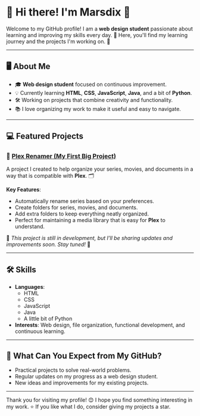 # 🌟 Hi there! I'm Marsdix 👋

Welcome to my GitHub profile! I am a **web design student** passionate about learning and improving my skills every day. 🚀 Here, you'll find my learning journey and the projects I'm working on. 🌱

---

## 🖥️ About Me
- 🎓 **Web design student** focused on continuous improvement.
- 💡 Currently learning **HTML**, **CSS**, **JavaScript**, **Java**, and a bit of **Python**.
- 🛠️ Working on projects that combine creativity and functionality.
- 📚 I love organizing my work to make it useful and easy to navigate.

---

## 💻 Featured Projects
### 📁 [**Plex Renamer** (My First Big Project)](https://github.com/Marsdix/Plex-Renamer)
A project I created to help organize your series, movies, and documents in a way that is compatible with **Plex**. 🗂️

**Key Features**:
- Automatically rename series based on your preferences.
- Create folders for series, movies, and documents.
- Add extra folders to keep everything neatly organized.
- Perfect for maintaining a media library that is easy for **Plex** to understand.

🚧 *This project is still in development, but I’ll be sharing updates and improvements soon. Stay tuned!* 🚀

---

## 🛠️ Skills
- **Languages**: 
  - HTML
  - CSS
  - JavaScript
  - Java
  - A little bit of Python
- **Interests**: Web design, file organization, functional development, and continuous learning.

---

## 🌟 What Can You Expect from My GitHub?
- Practical projects to solve real-world problems.
- Regular updates on my progress as a web design student.
- New ideas and improvements for my existing projects.

---

Thank you for visiting my profile! 😊 I hope you find something interesting in my work. ⭐ If you like what I do, consider giving my projects a star.
